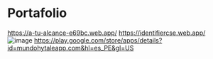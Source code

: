 # Portafolio
https://a-tu-alcance-e69bc.web.app/
https://identifiercse.web.app/
![image](https://github.com/goner99/Portafolio/assets/47512358/2a7ee46a-0e4c-42cf-a8e3-f3d3bf8e921b)
https://play.google.com/store/apps/details?id=mundohytaleapp.com&hl=es_PE&gl=US
